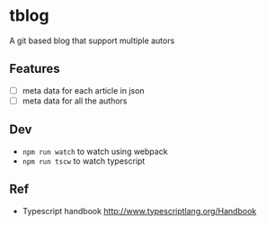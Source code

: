 # tblog

A git based blog that support multiple autors

## Features

- [ ] meta data for each article in json
- [ ] meta data for all the authors

## Dev

- `npm run watch` to watch using webpack
- `npm run tscw` to watch typescript

## Ref

- Typescript handbook http://www.typescriptlang.org/Handbook
